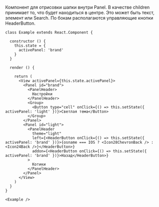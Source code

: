 Компонент для отрисовки шапки внутри Panel. В качестве children принимает то, что будет находиться в центре.
Это может быть текст, элемент или Search. По бокам располагаются управляющие кнопки HeaderButton.

```
class Example extends React.Component {

  constructor () {
    this.state = {
      activePanel: 'brand'
    }
  }

  render () {

    return (
      <View activePanel={this.state.activePanel}>
        <Panel id="brand">
          <PanelHeader>
            Настройки
          </PanelHeader>
          <Group>
            <Button type="cell" onClick={() => this.setState({ activePanel: 'light' })}>Светлая тема</Button>
          </Group>
        </Panel>
        <Panel id="light">
          <PanelHeader
            theme="light"
            left={<HeaderButton onClick={() => this.setState({ activePanel: 'brand' })}>{osname === IOS ? <Icon28ChevronBack /> : <Icon24Back />}</HeaderButton>}
            addon={<HeaderButton onClick={() => this.setState({ activePanel: 'brand' })}>Назад</HeaderButton>}
          >
            Котики
          </PanelHeader>
        </Panel>
      </View>
    )
  }
}

<Example />
```
